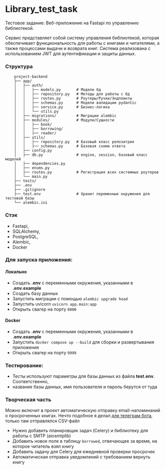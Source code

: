 # Library_test_task
Тестовое задание: Веб-приложение на Fastapi по управлению библиотекой. 

Сервис представляет собой систему управления библиотекой, которая обеспечивает функциональность для работы с книгами 
и читателями, а также процессами выдачи и возврата книг. Система реализована с использованием JWT для 
аутентификации и защиты данных.

### Структура
```
    project-backend
    ├── app/
    │   ├── auth/
    │   │   ├── models.py       # Модели бд
    │   │   ├── repository.py   # Методы для работы с бд
    │   │   ├── routes.py       # Роутеры/Ручки/Эндпоинты
    │   │   ├── schemas.py      # Модели валидации pydantic
    │   │   ├── service.py      # Бизнес-логика
    │   │   └── utils.py
    │   ├── migrations/         # Миграции alembic
    │   ├── modules/            # Модули/Сущности
    │   │   ├── book/
    │   │   ├── borrowing/
    │   │   ├── reader/
    │   ├── utils/
    │   │   ├── repository.py   # Базовый класс репозитрия
    │   │   ├── schemas.py      # Базовая схема ответа
    │   ├── config.py
    │   ├── db.py               # engine, session, базовый класс моделей
    │   ├── dependencies.py               
    │   ├── enums.py         
    │   ├── routes.py           # Регистрация всех системных роутеров
    │   └── main.py
    ├── tests/
    ├── .env
    ├── .gitignore
    ├── test.env                # Хранит переменные окружения для тестовой базы
    └── alembic.ini
```
### Стэк
- Fastapi, 
- SQLAlchemy, 
- PostgreSQL, 
- Alembic, 
- Docker

### Для запуска приложения:
#### Локально
- Создать **.env** с переменными окружения, указанными в **.env.example**
- Создать базу данных
- Запустить миграции с помощью `alembic upgrade head`
- Запустить uvicorn `uvicorn app.main:app`
- Открыть свагер на порту `8000`
#### Docker
- Создать **.env** с переменными окружения, указанными в **.env.example**
- Запустить `docker compose up --build` для сборки и развертывания приложения
- Открыть свагер на порту `9999`

### Тестирование:
- Тесты используют параметры для базы данных из файла **test.env**. Соответственно, 
- название базы данных, имя пользователя и пароль берутся от туда

### Творческая часть
Можно включит в проект автоматическую отправку email-напоминаний о просроченных книгах.
Нечто подобное я делал 
[для телеграм бота](https://github.com/Karver91/massage_scheduler_bot/blob/master/database/backup/backup.py), 
только там отправлялся CSV-файл

- Нужно добавить планировщик задач (Celery) и библиотеку для работы с SMTP (aiosmtplib)
- Добавить новое поле в таблицу `borrowed`, отвечающее за время, на которое читатель взял книгу
- Добавить задачу для Celery для ежедневной проверки просрочек
- Автоматическая отправка уведомлений с требованием вернуть книгу
